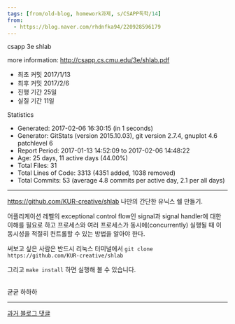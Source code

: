 ```yaml
---
tags: [from/old-blog, homework과제, s/CSAPP독학/14]
from: 
  - https://blog.naver.com/rhdnfka94/220928596179
---
```


csapp 3e shlab

more information:
http://csapp.cs.cmu.edu/3e/shlab.pdf
- 최초 커밋 2017/1/13
- 최후 커밋 2017/2/6
- 진행 기간 25일
- 실질 기간 11일

Statistics
- Generated: 2017-02-06 16:30:15 (in 1 seconds)
- Generator: GitStats (version 2015.10.03), git version 2.7.4, gnuplot 4.6 patchlevel 6
- Report Period: 2017-01-13 14:52:09 to 2017-02-06 14:48:22
- Age: 25 days, 11 active days (44.00%)
- Total Files: 31
- Total Lines of Code: 3313 (4351 added, 1038 removed)
- Total Commits: 53 (average 4.8 commits per active day, 2.1 per all days)

---
https://github.com/KUR-creative/shlab
나만의 간단한 유닉스 쉘 만들기.

어플리케이션 레벨의 exceptional control flow인 signal과 
signal handler에 대한 이해를 필요로 하고
프로세스와 여러 프로세스가 동시에(concurrently) 실행될 때 
이 동시성을 적절히 컨트롤할 수 있는 방법을 알아야 한다.

써보고 싶은 사람은
반드시 리눅스 터미널에서
`git clone https://github.com/KUR-creative/shlab`

그리고 
`make install`
하면 실행해 볼 수 있습니다.

\
굳굳 하하하

---
[과거 블로그 댓글](https://m.blog.naver.com/CommentList.naver?blogId=rhdnfka94&logNo=220928596179)